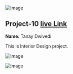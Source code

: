 ![image](https://img.shields.io/badge/project-10-red)

## Project-10  [live Link](https://tanay123456789.github.io/Interior_Design/)

**Name:** Tanay Dwivedi

This is Interior Design project.

![image](https://img.shields.io/badge/INeuron-LearnCodeOnline-brightgreen)

![image](https://img.shields.io/badge/Full%20stack%20JS%20bootcamp-Hitesh%20Chaudhary-lightgrey)



